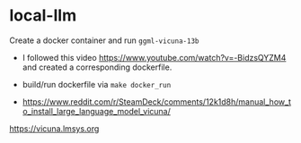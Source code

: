 # local-llm

Create a docker container and run `ggml-vicuna-13b`

- I followed this video https://www.youtube.com/watch?v=-BidzsQYZM4 and created a corresponding dockerfile.
- build/run dockerfile via `make docker_run`




- https://www.reddit.com/r/SteamDeck/comments/12k1d8h/manual_how_to_install_large_language_model_vicuna/

https://vicuna.lmsys.org


